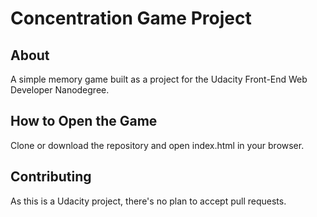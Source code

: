 # Concentration Game Project

## About
A simple memory game built as a project for the Udacity Front-End Web Developer Nanodegree.

## How to Open the Game
Clone or download the repository and open index.html in your browser.

## Contributing
As this is a Udacity project, there's no plan to accept pull requests.